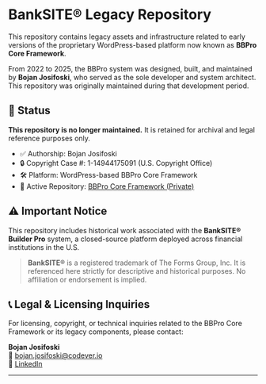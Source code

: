 # BankSITE® Legacy Repository

This repository contains legacy assets and infrastructure related to early versions of the proprietary WordPress-based platform now known as **BBPro Core Framework**.

From 2022 to 2025, the BBPro system was designed, built, and maintained by **Bojan Josifoski**, who served as the sole developer and system architect. This repository was originally maintained during that development period.

## 📌 Status

**This repository is no longer maintained.** It is retained for archival and legal reference purposes only.

- ✅ Authorship: Bojan Josifoski
- 🔒 Copyright Case #: 1-14944175091 (U.S. Copyright Office)
- 🛠️ Platform: WordPress-based BBPro Core Framework
- 🔗 Active Repository: [BBPro Core Framework (Private)](https://github.com/codeverbojan)

## ⚠️ Important Notice

This repository includes historical work associated with the **BankSITE® Builder Pro** system, a closed-source platform deployed across financial institutions in the U.S.

> **BankSITE®** is a registered trademark of The Forms Group, Inc. It is referenced here strictly for descriptive and historical purposes. No affiliation or endorsement is implied.

## 📞 Legal & Licensing Inquiries

For licensing, copyright, or technical inquiries related to the BBPro Core Framework or its legacy components, please contact:

**Bojan Josifoski**  
📧 bojan.josifoski@codever.io  
🔗 [LinkedIn](https://linkedin.com/in/bojan-josifoski-36197064)

---
